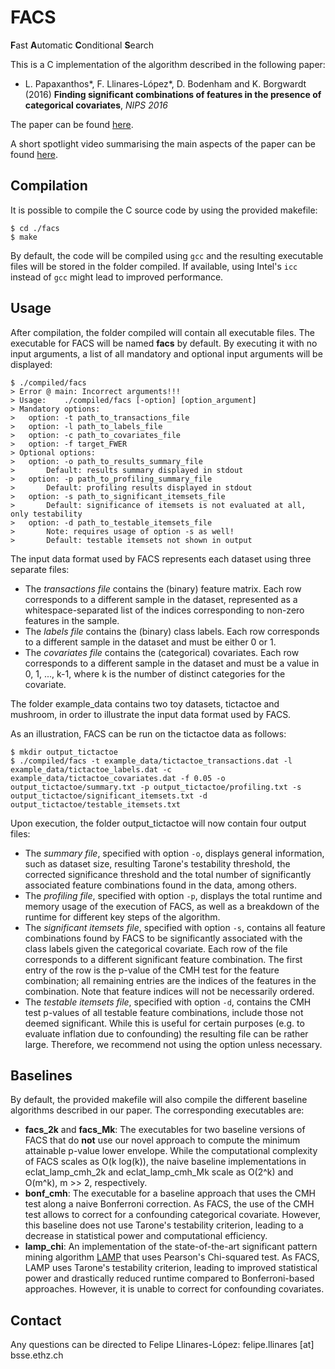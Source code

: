 # FACS

**F**ast **A**utomatic **C**onditional **S**earch

This is a C implementation of the algorithm described in the following paper:

+ L. Papaxanthos\*, F. Llinares-López\*, D. Bodenham and K. Borgwardt (2016)
**Finding significant combinations of features in the presence of categorical covariates**, *NIPS 2016*

The paper can be found [here](http://papers.nips.cc/paper/6345-finding-significant-combinations-of-features-in-the-presence-of-categorical-covariates). 

A short spotlight video summarising the main aspects of the paper can be found [here](https://www.youtube.com/watch?v=_E6VsjvxVdA).

## Compilation
It is possible to compile the C source code by using the provided makefile:
```
$ cd ./facs
$ make
```
By default, the code will be compiled using ```gcc``` and the resulting executable files will be stored in the folder compiled. If available, using Intel's ```icc``` instead of ```gcc``` might lead to improved performance.

## Usage

After compilation, the folder compiled will contain all executable files. The executable for FACS will be named **facs** by default. By executing it with no input arguments, a list of all mandatory and optional input arguments will be displayed:

```
$ ./compiled/facs
> Error @ main: Incorrect arguments!!!
> Usage:	./compiled/facs [-option] [option_argument]
> Mandatory options:
> 	option:	-t path_to_transactions_file
> 	option:	-l path_to_labels_file
> 	option:	-c path_to_covariates_file
> 	option:	-f target_FWER
> Optional options:
> 	option:	-o path_to_results_summary_file
> 		Default: results summary displayed in stdout
> 	option:	-p path_to_profiling_summary_file
> 		Default: profiling results displayed in stdout
> 	option:	-s path_to_significant_itemsets_file
> 		Default: significance of itemsets is not evaluated at all, only testability
> 	option:	-d path_to_testable_itemsets_file
> 		Note: requires usage of option -s as well!
> 		Default: testable itemsets not shown in output
```

The input data format used by FACS represents each dataset using three separate files: 

+ The *transactions file* contains the (binary) feature matrix. Each row corresponds to a different sample in the dataset, represented as a whitespace-separated list of the indices corresponding to non-zero features in the sample.
+ The *labels file* contains the (binary) class labels. Each row corresponds to a different sample in the dataset and must be either 0 or 1.
+ The *covariates file* contains the (categorical) covariates. Each row corresponds to a different sample in the dataset and must be a value in 0, 1, ..., k-1, where k is the number of distinct categories for the covariate.

The folder example_data contains two toy datasets, tictactoe and mushroom, in order to illustrate the input data format used by FACS.

As an illustration, FACS can be run on the tictactoe data as follows:

```
$ mkdir output_tictactoe
$ ./compiled/facs -t example_data/tictactoe_transactions.dat -l example_data/tictactoe_labels.dat -c example_data/tictactoe_covariates.dat -f 0.05 -o output_tictactoe/summary.txt -p output_tictactoe/profiling.txt -s output_tictactoe/significant_itemsets.txt -d output_tictactoe/testable_itemsets.txt

```

Upon execution, the folder output_tictactoe will now contain four output files:

+ The *summary file*, specified with option ```-o```, displays general information, such as dataset size, resulting Tarone's testability threshold, the corrected significance threshold and the total number of significantly associated feature combinations found in the data, among others.
+ The *profiling file*, specified with option ```-p```, displays the total runtime and memory usage of the execution of FACS, as well as a breakdown of the runtime for different key steps of the algorithm.
+ The *significant itemsets file*, specified with option ```-s```, contains all feature combinations found by FACS to be significantly associated with the class labels given the categorical covariate. Each row of the file corresponds to a different significant feature combination. The first entry of the row is the p-value of the CMH test for the feature combination; all remaining entries are the indices of the features in the combination. Note that feature indices will not be necessarily ordered.
+ The *testable itemsets file*, specified with option ```-d```, contains the CMH test p-values of all testable feature combinations, include those not deemed significant. While this is useful for certain purposes (e.g. to evaluate inflation due to confounding) the resulting file can be rather large. Therefore, we recommend not using the option unless necessary.

## Baselines

By default, the provided makefile will also compile the different baseline algorithms described in our paper. The corresponding executables are:

+ **facs_2k** and **facs_Mk**: The executables for two baseline versions of FACS that do **not** use our novel approach to compute the minimum attainable p-value lower envelope. While the computational complexity of FACS scales as O(k log(k)), the naive baseline implementations in eclat_lamp_cmh_2k and eclat_lamp_cmh_Mk scale as O(2^k) and O(m^k), m >> 2, respectively.
+ **bonf_cmh**: The executable for a baseline approach that uses the CMH test along a naive Bonferroni correction. As FACS, the use of the CMH test allows to correct for a confounding categorical covariate. However, this baseline does not use Tarone's testability criterion, leading to a decrease in statistical power and computational efficiency.
+ **lamp_chi**: An implementation of the state-of-the-art significant pattern mining algorithm [LAMP](http://a-terada.github.io/lamp/) that uses Pearson's Chi-squared test. As FACS, LAMP uses Tarone's testability criterion, leading to improved statistical power and drastically reduced runtime compared to Bonferroni-based approaches. However, it is unable to correct for confounding covariates.

## Contact 

Any questions can be directed to Felipe Llinares-López: felipe.llinares [at] bsse.ethz.ch  



